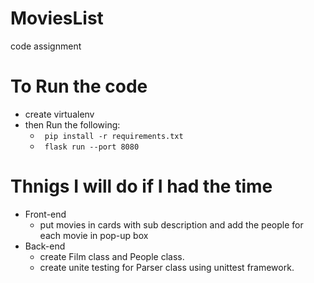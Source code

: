 # MoviesList
code assignment

# To Run the code
 * create virtualenv 
 * then Run the following:
   * <code> pip install -r requirements.txt </code>
   * <code> flask run --port 8080 </code>

# Thnigs I will do if I had the time
  * Front-end
    * put movies in cards with sub description and add the people for each movie in pop-up box 
  * Back-end
    * create Film class and People class.
    * create unite testing for Parser class using unittest framework.
